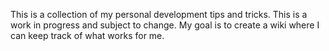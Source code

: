 This is a collection of my personal development tips and tricks. This is a work in progress and subject to change. My goal is to create a wiki where I can keep track of what works for me.
